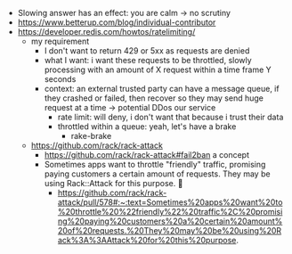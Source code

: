 - Slowing answer has an effect: you are calm -> no scrutiny
- https://www.betterup.com/blog/individual-contributor
- https://developer.redis.com/howtos/ratelimiting/ 
	- my requirement
		- I don't want to return 429 or 5xx as requests are denied
		- what I want: i want these requests to be throttled, slowly processing with an amount of X request within a time frame Y seconds
		- context: an external trusted party can have a message queue, if they crashed or failed, then recover so they may send huge request at a time -> potential DDos our service
			- rate limit: will deny, i don't want that because i trust their data
			- throttled within a queue: yeah, let's have a brake
				- rake-brake 
	- https://github.com/rack/rack-attack
		- https://github.com/rack/rack-attack#fail2ban a concept
		- Sometimes apps want to throttle "friendly" traffic, promising paying customers a certain amount of requests. They may be using Rack::Attack for this purpose. :thinking:
			- https://github.com/rack/rack-attack/pull/578#:~:text=Sometimes%20apps%20want%20to%20throttle%20%22friendly%22%20traffic%2C%20promising%20paying%20customers%20a%20certain%20amount%20of%20requests.%20They%20may%20be%20using%20Rack%3A%3AAttack%20for%20this%20purpose. 
